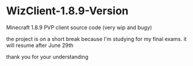 # WizClient-1.8.9-Version
Minecraft 1.8.9 PVP client source code (very wip and bugy)


the project is on a short break because I'm studying for my final exams.
it will resume after June 29th

thank you for your understanding
